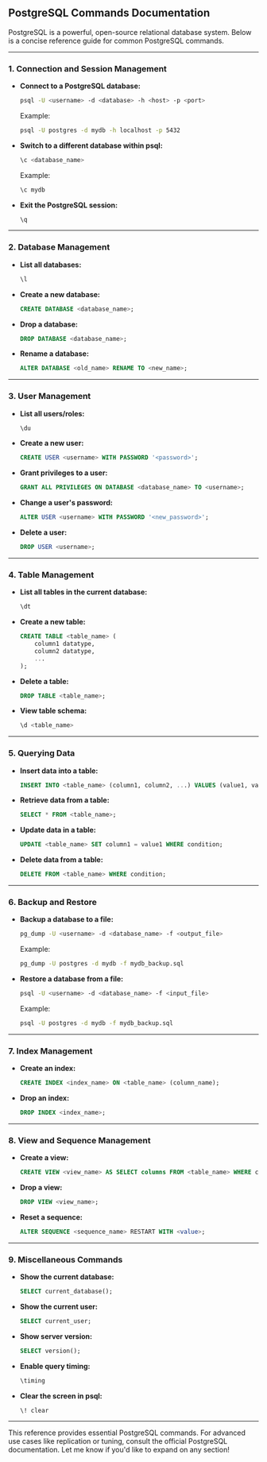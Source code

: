 ## **PostgreSQL Commands Documentation**

PostgreSQL is a powerful, open-source relational database system. Below is a concise reference guide for common PostgreSQL commands.

---

### **1. Connection and Session Management**

- **Connect to a PostgreSQL database:**
  ```bash
  psql -U <username> -d <database> -h <host> -p <port>
  ```
  Example:
  ```bash
  psql -U postgres -d mydb -h localhost -p 5432
  ```

- **Switch to a different database within psql:**
  ```sql
  \c <database_name>
  ```
  Example:
  ```sql
  \c mydb
  ```

- **Exit the PostgreSQL session:**
  ```bash
  \q
  ```

---

### **2. Database Management**

- **List all databases:**
  ```sql
  \l
  ```

- **Create a new database:**
  ```sql
  CREATE DATABASE <database_name>;
  ```

- **Drop a database:**
  ```sql
  DROP DATABASE <database_name>;
  ```

- **Rename a database:**
  ```sql
  ALTER DATABASE <old_name> RENAME TO <new_name>;
  ```

---

### **3. User Management**

- **List all users/roles:**
  ```sql
  \du
  ```

- **Create a new user:**
  ```sql
  CREATE USER <username> WITH PASSWORD '<password>';
  ```

- **Grant privileges to a user:**
  ```sql
  GRANT ALL PRIVILEGES ON DATABASE <database_name> TO <username>;
  ```

- **Change a user's password:**
  ```sql
  ALTER USER <username> WITH PASSWORD '<new_password>';
  ```

- **Delete a user:**
  ```sql
  DROP USER <username>;
  ```

---

### **4. Table Management**

- **List all tables in the current database:**
  ```sql
  \dt
  ```

- **Create a new table:**
  ```sql
  CREATE TABLE <table_name> (
      column1 datatype,
      column2 datatype,
      ...
  );
  ```

- **Delete a table:**
  ```sql
  DROP TABLE <table_name>;
  ```

- **View table schema:**
  ```sql
  \d <table_name>
  ```

---

### **5. Querying Data**

- **Insert data into a table:**
  ```sql
  INSERT INTO <table_name> (column1, column2, ...) VALUES (value1, value2, ...);
  ```

- **Retrieve data from a table:**
  ```sql
  SELECT * FROM <table_name>;
  ```

- **Update data in a table:**
  ```sql
  UPDATE <table_name> SET column1 = value1 WHERE condition;
  ```

- **Delete data from a table:**
  ```sql
  DELETE FROM <table_name> WHERE condition;
  ```

---

### **6. Backup and Restore**

- **Backup a database to a file:**
  ```bash
  pg_dump -U <username> -d <database_name> -f <output_file>
  ```
  Example:
  ```bash
  pg_dump -U postgres -d mydb -f mydb_backup.sql
  ```

- **Restore a database from a file:**
  ```bash
  psql -U <username> -d <database_name> -f <input_file>
  ```
  Example:
  ```bash
  psql -U postgres -d mydb -f mydb_backup.sql
  ```

---

### **7. Index Management**

- **Create an index:**
  ```sql
  CREATE INDEX <index_name> ON <table_name> (column_name);
  ```

- **Drop an index:**
  ```sql
  DROP INDEX <index_name>;
  ```

---

### **8. View and Sequence Management**

- **Create a view:**
  ```sql
  CREATE VIEW <view_name> AS SELECT columns FROM <table_name> WHERE condition;
  ```

- **Drop a view:**
  ```sql
  DROP VIEW <view_name>;
  ```

- **Reset a sequence:**
  ```sql
  ALTER SEQUENCE <sequence_name> RESTART WITH <value>;
  ```

---

### **9. Miscellaneous Commands**

- **Show the current database:**
  ```sql
  SELECT current_database();
  ```

- **Show the current user:**
  ```sql
  SELECT current_user;
  ```

- **Show server version:**
  ```sql
  SELECT version();
  ```

- **Enable query timing:**
  ```sql
  \timing
  ```

- **Clear the screen in psql:**
  ```bash
  \! clear
  ```

---

This reference provides essential PostgreSQL commands. For advanced use cases like replication or tuning, consult the official PostgreSQL documentation. Let me know if you'd like to expand on any section!
